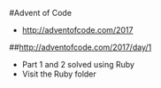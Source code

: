 #Advent of Code
* http://adventofcode.com/2017


##http://adventofcode.com/2017/day/1
* Part 1 and 2 solved using Ruby
* Visit the Ruby folder